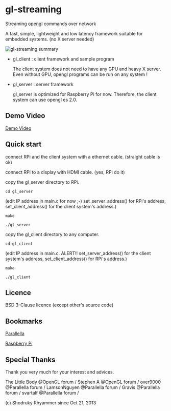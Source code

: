 # gl-streaming

Streaming opengl commands over network

A fast, simple, lightweight and low latency framework suitable for embedded systems. (no X server needed)

![gl-streaming summary](https://raw.github.com/shodruky-rhyammer/gl-streaming/master/www/gl-streaming_small.png)

* gl_client : client framework and sample program

  The client system does not need to have any GPU and heavy X server. Even without GPU, opengl programs can be run on any system !

* gl_server : server framework

  gl_server is optimized for Raspberry Pi for now. Therefore, the client system can use opengl es 2.0.

## Demo Video

[Demo Video](http://youtu.be/6S-Epb6m6mI)

## Quick start

connect RPi and the client system with a ethernet cable. (straight cable is ok)

connect RPi to a display with HDMI cable. (yes, RPi do it)

copy the gl_server directory to RPi.

``cd gl_server``
    
(edit IP address in main.c for now ;-) set_server_address() for RPi's address, set_client_address() for the client system's address.)
    
``make``
    
``./gl_server``

copy the gl_client directory to any computer.

``cd gl_client``
    
(edit IP address in main.c. ALERT!! set_server_address() for the client system's address, set_client_address() for RPi's address.)

``make``
    
``./gl_client``

## Licence

BSD 3-Clause licence (except other's source code)

## Bookmarks

[Parallella](http://www.parallella.org/)

[Raspberry Pi](http://www.raspberrypi.org/)

## Special Thanks

Thank you very much for your interest and advices.

The Little Body @OpenGL forum / 
Stephen A @OpenGL forum / 
over9000 @Parallella forum / 
LamsonNguyen @Parallella forum / 
Gravis @Parallella forum / 
svartalf @Parallella forum / 

(c) Shodruky Rhyammer
since Oct 21, 2013
